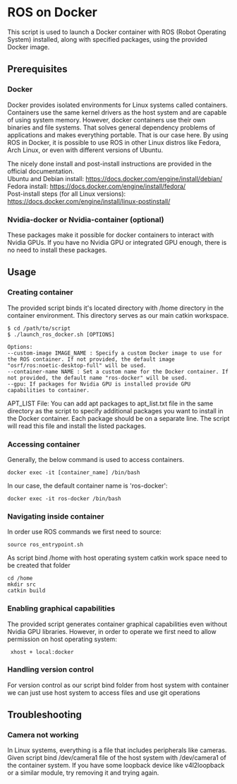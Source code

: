 # ROS on Docker 

This script is used to launch a Docker container with ROS (Robot Operating System) installed, along with specified packages, using the provided Docker image.

## Prerequisites

### Docker
Docker provides isolated environments for Linux systems called containers. Containers use the same kernel drivers as the host system and are capable of using system memory. However, docker containers use their own binaries and file systems. That solves general dependency problems of applications and makes everything portable. That is our case here. By using ROS in Docker, it is possible to use ROS in other Linux distros like Fedora, Arch Linux, or even with different versions of Ubuntu.

The nicely done install and post-install instructions are provided in the official documentation.  \
Ubuntu and Debian install: https://docs.docker.com/engine/install/debian/   \
Fedora install: https://docs.docker.com/engine/install/fedora/     \
Post-install steps (for all Linux versions): https://docs.docker.com/engine/install/linux-postinstall/   

### Nvidia-docker or Nvidia-container (optional)
These packages make it possible for docker containers to interact with Nvidia GPUs. If you have no Nvidia GPU or integrated GPU enough, there is no need to install these packages.


## Usage

### Creating container

The provided script binds it's located directory with /home directory in the container environment. This directory serves as our main catkin workspace. 

```console
$ cd /path/to/script
$ ./launch_ros_docker.sh [OPTIONS]
```




    
    Options:
    --custom-image IMAGE_NAME : Specify a custom Docker image to use for the ROS container. If not provided, the default image "osrf/ros:noetic-desktop-full" will be used.
    --container-name NAME : Set a custom name for the Docker container. If not provided, the default name "ros-docker" will be used.
    --gpu: If packages for Nvidia GPU is installed provide GPU capabilities to container.


APT_LIST File: You can add apt packages to apt_list.txt file in the same directory as the script to specify additional packages you want to install in the Docker container. Each package should be on a separate line. The script will read this file and install the listed packages.
### Accessing container
Generally, the below command is used to access containers.
```console
docker exec -it [container_name] /bin/bash
```

In our case, the default container name is 'ros-docker':
```console
docker exec -it ros-docker /bin/bash
```
### Navigating inside container
In order use ROS commands we first need to source:
```console
source ros_entrypoint.sh
```
As script bind /home with host operating system catkin work space need to be created that folder
```console
cd /home
mkdir src
catkin build
```

### Enabling graphical capabilities
The provided script generates container graphical capabilities even without Nvidia GPU libraries. However, in order to operate we first need to allow permission on host operating system:
```console
 xhost + local:docker
```
### Handling version control
For version control as our script bind folder from host system with container we can just use host system to access files and use git operations



## Troubleshooting

### Camera not working
In Linux systems, everything is a file that includes peripherals like cameras. Given script bind /dev/camera1 file of the host system with /dev/camera1 of the container system. If you have some loopback device like v4l2loopback or a similar module, try removing it and trying again.

